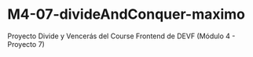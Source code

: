 # M4-07-divideAndConquer-maximo
Proyecto Divide y Vencerás del Course Frontend de DEVF (Módulo 4 - Proyecto 7)
